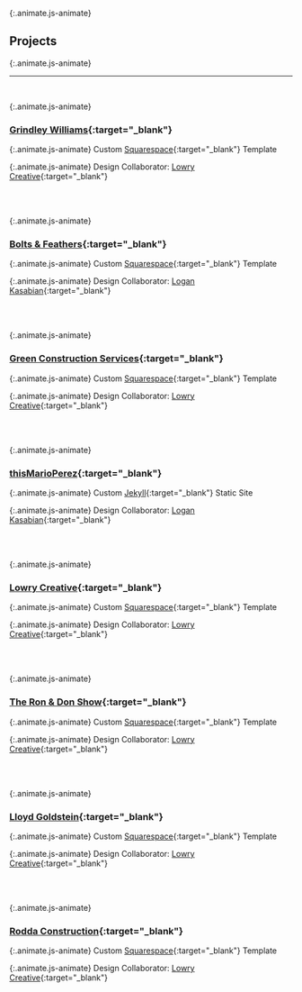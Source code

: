 ---
---

{:.animate.js-animate}
## Projects

{:.animate.js-animate}
___
<br/>

{:.animate.js-animate}
### [Grindley Williams](https://www.grindleywilliams.com/){:target="_blank"}

{:.animate.js-animate}
Custom [Squarespace](https://developers.squarespace.com/){:target="_blank"} Template

{:.animate.js-animate}
Design Collaborator: [Lowry Creative](https://www.lowrycreative.com/){:target="_blank"}

<br/><br/>

{:.animate.js-animate}
### [Bolts & Feathers](https://baf-staging.squarespace.com/){:target="_blank"}

{:.animate.js-animate}
Custom [Squarespace](https://developers.squarespace.com/){:target="_blank"} Template

{:.animate.js-animate}
Design Collaborator: [Logan Kasabian](https://www.behance.net/lkasabian){:target="_blank"}

<br/><br/>

{:.animate.js-animate}
### [Green Construction Services](https://www.green-construction.com/){:target="_blank"}

{:.animate.js-animate}
Custom [Squarespace](https://developers.squarespace.com/){:target="_blank"} Template

{:.animate.js-animate}
Design Collaborator: [Lowry Creative](https://www.lowrycreative.com/){:target="_blank"}

<br/><br/>

{:.animate.js-animate}
### [thisMarioPerez](https://thismarioperez.com/){:target="_blank"}

{:.animate.js-animate}
Custom [Jekyll](https://jekyllrb.com/){:target="_blank"} Static Site

{:.animate.js-animate}
Design Collaborator: [Logan Kasabian](https://www.behance.net/lkasabian){:target="_blank"}

<br/><br/>

{:.animate.js-animate}
### [Lowry Creative](https://www.lowrycreative.com/){:target="_blank"}

{:.animate.js-animate}
Custom [Squarespace](https://developers.squarespace.com/){:target="_blank"} Template

{:.animate.js-animate}
Design Collaborator: [Lowry Creative](https://www.lowrycreative.com/){:target="_blank"}

<br/><br/>

{:.animate.js-animate}
### [The Ron & Don Show](https://www.ronanddonshow.com/){:target="_blank"}

{:.animate.js-animate}
Custom [Squarespace](https://developers.squarespace.com/){:target="_blank"} Template

{:.animate.js-animate}
Design Collaborator: [Lowry Creative](https://www.lowrycreative.com/){:target="_blank"}

<br/><br/>

{:.animate.js-animate}
### [Lloyd Goldstein](https://www.lloydgoldstein.com/){:target="_blank"}

{:.animate.js-animate}
Custom [Squarespace](https://developers.squarespace.com/){:target="_blank"} Template

{:.animate.js-animate}
Design Collaborator: [Lowry Creative](https://www.lowrycreative.com/){:target="_blank"}

<br/><br/>

{:.animate.js-animate}
### [Rodda Construction](https://www.roddaconstruction.com/){:target="_blank"}

{:.animate.js-animate}
Custom [Squarespace](https://developers.squarespace.com/){:target="_blank"} Template

{:.animate.js-animate}
Design Collaborator: [Lowry Creative](https://www.lowrycreative.com/){:target="_blank"}